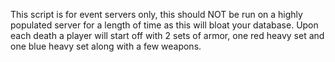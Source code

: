 This script is for event servers only, this should NOT be run on a highly populated server for a length of time as this will bloat your database.  Upon each death a player will start off with 2 sets of armor, one red heavy set and one blue heavy set along with a few weapons.
